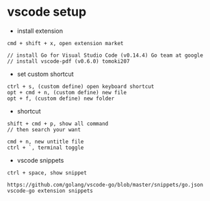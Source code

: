 # vscode setup

* install extension
```
cmd + shift + x, open extension market

// install Go for Visual Studio Code (v0.14.4) Go team at google
// install vscode-pdf (v0.6.0) tomoki207
```

* set custom shortcut
```
ctrl + s, (custom define) open keyboard shortcut
opt + cmd + n, (custom define) new file
opt + f, (custom define) new folder
```

* shortcut
```
shift + cmd + p, show all command
// then search your want

cmd + n, new untitle file
ctrl + `, terminal toggle
```

* vscode snippets
```
ctrl + space, show snippet

https://github.com/golang/vscode-go/blob/master/snippets/go.json
vscode-go extension snippets
```